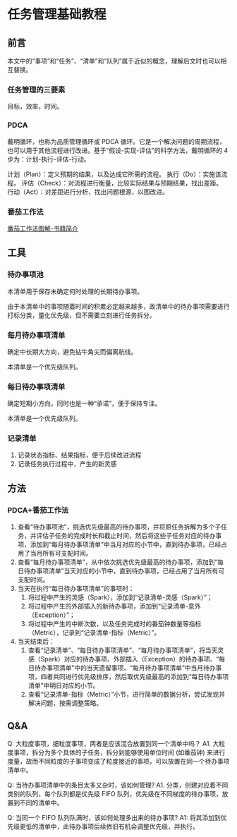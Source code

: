 # 任务管理基础教程


## 前言

本文中的“事项”和“任务”、“清单”和“队列”属于近似的概念，理解后文时也可以相互替换。

### 任务管理的三要素

目标，效率，时间。

### PDCA

戴明循环，也称为品质管理循环或 PDCA 循环。它是一个解决问题的周期流程，也可以用于其他流程进行改进。基于“假设-实现-评估”的科学方法，戴明循环的 4 步为：计划-执行-评估-行动。

计划（Plan）：定义预期的结果，以及达成它所需的流程。
执行（Do）：实施该流程。
评估（Check）：对流程进行衡量，比较实际结果与预期结果，找出差距。
行动（Act）：对差距进行分析，找出问题根源，以图改进。

### 番茄工作法

[番茄工作法图解-书籍简介](learning/reading/《番茄工作法图解》/番茄工作法图解-书籍简介.md)

## 工具

### 待办事项池

本清单用于保存未确定何时处理的长期待办事项。

由于本清单中的事项随着时间的积累必定越来越多，故清单中的待办事项需要进行打标分类，量化优先级，但不需要立刻进行任务拆分。

### 每月待办事项清单

确定中长期大方向，避免钻牛角尖而偏离航线。

本清单是一个优先级队列。

### 每日待办事项清单

确定短期小方向，同时也是一种“承诺”，便于保持专注。

本清单是一个优先级队列。

### 记录清单

1. 记录状态指标、结果指标，便于后续改进流程
2. 记录任务执行过程中，产生的新灵感

## 方法

### PDCA+番茄工作法

1. 查看“待办事项池”，挑选优先级最高的待办事项，并将原任务拆解为多个子任务，并评估子任务的完成时长和截止时间，然后将这些子任务对应的待办事项，添加到“每月待办事项清单”中当月对应的小节中，直到待办事项，已经占用了当月所有可支配时间。
2. 查看“每月待办事项清单”，从中依次挑选优先级最高的待办事项，添加到“每日待办事项清单”当天对应的小节中，直到待办事项，已经占用了当月所有可支配时间。
3. 当天在执行“每日待办事项清单”的事项时：
	1. 将过程中产生的灵感（Spark），添加到“记录清单-灵感（Spark）”；
	2. 将过程中产生的外部插入的新待办事项，添加到“记录清单-意外（Exception）”；
	3. 将过程中产生的中断次数，以及任务完成时的番茄钟数量等指标（Metric），记录到“记录清单-指标（Metric）”。
4. 当天结束后：
	1. 查看“记录清单”、“每日待办事项清单”、“每月待办事项清单”，将当天灵感（Spark）对应的待办事项、外部插入（Exception）的待办事项、“每日待办事项清单”中的当天遗留事项、“每月待办事项清单”中当月待办事项，四者共同进行优先级排序，然后取优先级最高的添加到“每日待办事项清单”中明日对应的小节。
	2. 查看“记录清单-指标（Metric）”小节，进行简单的数据分析，尝试发现并解决问题，按需调整策略。


## Q&A

Q: 大粒度事项，细粒度事项，两者是应该混合放置到同一个清单中吗？
A1. 大粒度事项，拆分为多个具体的子任务，拆分到能够使用单位时间 (如番茄钟) 来进行度量，故而不同粒度的子事项变成了粒度接近的事项，可以放置在同一个待办事项清单中。

Q: 当待办事项清单中的条目太多又杂时，该如何管理?
A1. 分类，创建对应着不同类别的队列，每个队列都是优先级 FIFO 队列，优先级在不同梯度的待办事项，放置到不同的清单中。

Q: 当同一个 FIFO 队列队满时，该如何处理多出来的待办事项?
A1: 将其添加到优先级更低的清单中，此待办事项后续依旧有机会调整优先级，并执行。